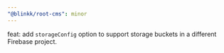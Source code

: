 ```yaml
---
"@blinkk/root-cms": minor
---
```

feat: add `storageConfig` option to support storage buckets in a different Firebase project.
